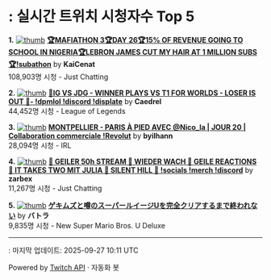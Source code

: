 # : 실시간 트위치 시청자수 Top 5

**1.** [![thumb](https://static-cdn.jtvnw.net/previews-ttv/live_user_kaicenat-320x180.jpg)](https://twitch.tv/KaiCenat)
**[🏆MAFIATHON 3🏆DAY 26🏆15% OF REVENUE GOING TO SCHOOL IN NIGERIA🏆LEBRON JAMES CUT MY HAIR AT 1 MILLION SUBS🏆!subathon](https://twitch.tv/KaiCenat)** by **KaiCenat**<br>108,903명 시청  - Just Chatting

**2.** [![thumb](https://static-cdn.jtvnw.net/previews-ttv/live_user_caedrel-320x180.jpg)](https://twitch.tv/Caedrel)
**[🔴IG VS JDG - WINNER PLAYS VS T1 FOR WORLDS - LOSER IS OUT 🔴-  !dpmlol !discord !displate](https://twitch.tv/Caedrel)** by **Caedrel**<br>44,452명 시청  - League of Legends

**3.** [![thumb](https://static-cdn.jtvnw.net/previews-ttv/live_user_byilhann-320x180.jpg)](https://twitch.tv/byilhann)
**[MONTPELLIER - PARIS À PIED AVEC @Nico_la | JOUR 20 | Collaboration commerciale !Revolut](https://twitch.tv/byilhann)** by **byilhann**<br>28,094명 시청  - IRL

**4.** [![thumb](https://static-cdn.jtvnw.net/previews-ttv/live_user_zarbex-320x180.jpg)](https://twitch.tv/zarbex)
**[🤏 GEILER 50h STREAM 🤏 WIEDER WACH 🤏 GEILE REACTIONS 🤏 IT TAKES TWO MIT JULIA 🤏 SILENT HILL 🤏 !socials !merch !discord](https://twitch.tv/zarbex)** by **zarbex**<br>11,267명 시청  - Just Chatting

**5.** [![thumb](https://static-cdn.jtvnw.net/previews-ttv/live_user_batora324-320x180.jpg)](https://twitch.tv/バトラ)
**[ゲキムズと噂のスーパールイージUを完全クリアするまで終われない](https://twitch.tv/バトラ)** by **バトラ**<br>9,835명 시청  - New Super Mario Bros. U Deluxe


---
: 마지막 업데이트: 2025-09-27 10:11 UTC

Powered by [Twitch API](https://dev.twitch.tv/docs/api/reference) · 자동화 봇